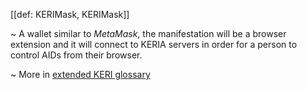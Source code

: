 [[def: KERIMask, KERIMask]]

~ A wallet similar to _MetaMask_, the manifestation will be a browser extension and it will connect to KERIA servers in order for a person to control AIDs from their browser.

~ More in <a href="https://weboftrust.github.io/WOT-terms/docs/glossary/KERIMask">extended KERI glossary</a>
